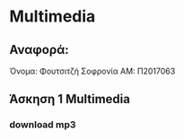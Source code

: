 
# Multimedia

  ## Αναφορά:

Όνομα: Φουτσιτζή Σοφρονία
AM: Π2017063


  ## Άσκηση 1 Multimedia
   ### download mp3 
        
  
  
